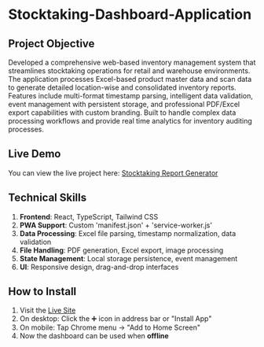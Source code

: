# Stocktaking-Dashboard-Application
## Project Objective
Developed a comprehensive web-based inventory management system that streamlines stocktaking operations for retail and warehouse environments. The application processes Excel-based product master data and scan data to generate detailed location-wise and consolidated inventory reports. 
Features include multi-format timestamp parsing, intelligent data validation, event management with persistent storage, and professional PDF/Excel export capabilities with custom branding. Built to handle complex data processing workflows and provide real time analytics for inventory auditing processes.
## Live Demo
You can view the live project here: [Stocktaking Report Generator](https://stocktakingreport.netlify.app)
## Technical Skills 
1) **Frontend**: React, TypeScript, Tailwind CSS
2) **PWA Support**: Custom 'manifest.json' + 'service-worker.js'
3) **Data Processing**: Excel file parsing, timestamp normalization, data validation
4) **File Handling**: PDF generation, Excel export, image processing
5) **State Management**: Local storage persistence, event management
6) **UI**: Responsive design, drag-and-drop interfaces
## How to Install
1) Visit the [Live Site](https://your-netlify-url.netlify.app)
2) On desktop: Click the ➕ icon in address bar or "Install App"
3) On mobile: Tap Chrome menu → "Add to Home Screen"
4) Now the dashboard can be used when **offline** 

    


